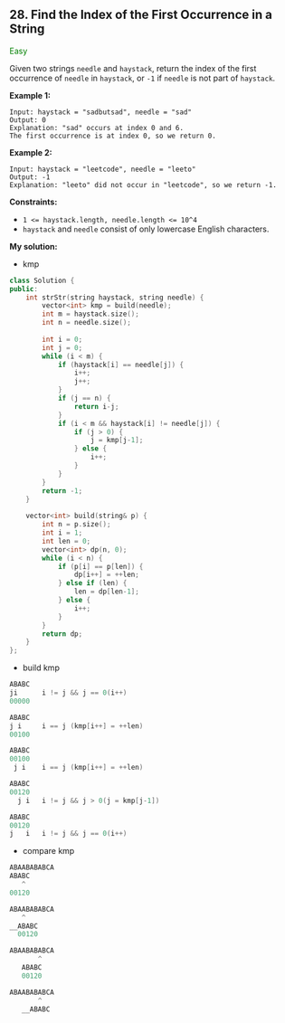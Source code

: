 ## 28. Find the Index of the First Occurrence in a String
<span style="color:green">Easy</span>

Given two strings `needle` and `haystack`, return the index of the first occurrence of `needle` in `haystack`, or `-1` if `needle` is not part of `haystack`.

**Example 1:**
```
Input: haystack = "sadbutsad", needle = "sad"
Output: 0
Explanation: "sad" occurs at index 0 and 6.
The first occurrence is at index 0, so we return 0.
```
**Example 2:**
```
Input: haystack = "leetcode", needle = "leeto"
Output: -1
Explanation: "leeto" did not occur in "leetcode", so we return -1.
```
 
**Constraints:**

+ `1 <= haystack.length, needle.length <= 10^4`
+ `haystack` and `needle` consist of only lowercase English characters.

**My solution:**
+ kmp
```cpp
class Solution {
public:
    int strStr(string haystack, string needle) {
        vector<int> kmp = build(needle);
        int m = haystack.size();
        int n = needle.size();
        
        int i = 0;
        int j = 0;
        while (i < m) {
            if (haystack[i] == needle[j]) {
                i++;
                j++;
            }
            if (j == n) {
                return i-j;
            }
            if (i < m && haystack[i] != needle[j]) {
                if (j > 0) {
                    j = kmp[j-1];
                } else {
                    i++;
                }
            }
        }
        return -1;
    }
    
    vector<int> build(string& p) {
        int n = p.size();
        int i = 1;
        int len = 0;
        vector<int> dp(n, 0);
        while (i < n) {
            if (p[i] == p[len]) {
                dp[i++] = ++len;
            } else if (len) {
                len = dp[len-1];
            } else {
                i++;
            }
        }
        return dp;
    }
};
```

+ build kmp
```cpp
ABABC
ji      i != j && j == 0(i++)
00000

ABABC
j i     i == j (kmp[i++] = ++len)
00100

ABABC
00100 
 j i    i == j (kmp[i++] = ++len)

ABABC
00120
  j i   i != j && j > 0(j = kmp[j-1])

ABABC
00120
j   i   i != j && j == 0(i++)
```

+ compare kmp 
```cpp
ABAABABABCA
ABABC
   ^
00120

ABAABABABCA
   ^
__ABABC
  00120

ABAABABABCA
       ^
   ABABC
   00120

ABAABABABCA
       ^
   __ABABC     
```